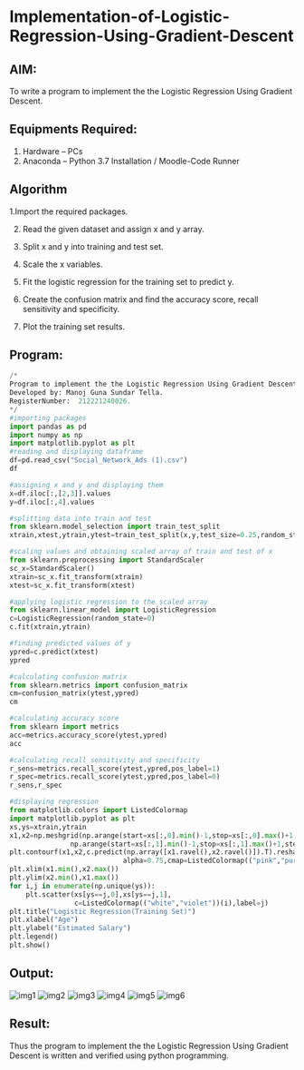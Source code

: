 # Implementation-of-Logistic-Regression-Using-Gradient-Descent

## AIM:
To write a program to implement the the Logistic Regression Using Gradient Descent.

## Equipments Required:
1. Hardware – PCs
2. Anaconda – Python 3.7 Installation / Moodle-Code Runner

## Algorithm
1.Import the required packages.

2. Read the given dataset and assign x and y array.

3. Split x and y into training and test set.

4. Scale the x variables.

5. Fit the logistic regression for the training set to predict y.

6. Create the confusion matrix and find the accuracy score, recall sensitivity and specificity.

7. Plot the training set results.

## Program:
```python
/*
Program to implement the the Logistic Regression Using Gradient Descent.
Developed by: Manoj Guna Sundar Tella.
RegisterNumber:  212221240026.
*/
#importing packages
import pandas as pd
import numpy as np
import matplotlib.pyplot as plt
#reading and displaying dataframe
df=pd.read_csv("Social_Network_Ads (1).csv")
df

#assigning x and y and displaying them
x=df.iloc[:,[2,3]].values
y=df.iloc[:,4].values 

#splitting data into train and test
from sklearn.model_selection import train_test_split
xtrain,xtest,ytrain,ytest=train_test_split(x,y,test_size=0.25,random_state=0)

#scaling values and obtaining scaled array of train and test of x
from sklearn.preprocessing import StandardScaler
sc_x=StandardScaler()
xtrain=sc_x.fit_transform(xtrain)
xtest=sc_x.fit_transform(xtest)

#applying logistic regression to the scaled array
from sklearn.linear_model import LogisticRegression
c=LogisticRegression(random_state=0)
c.fit(xtrain,ytrain)

#finding predicted values of y
ypred=c.predict(xtest)
ypred

#calculating confusion matrix
from sklearn.metrics import confusion_matrix
cm=confusion_matrix(ytest,ypred)
cm

#calculating accuracy score
from sklearn import metrics
acc=metrics.accuracy_score(ytest,ypred)
acc

#calculating recall sensitivity and specificity
r_sens=metrics.recall_score(ytest,ypred,pos_label=1)
r_spec=metrics.recall_score(ytest,ypred,pos_label=0)
r_sens,r_spec

#displaying regression 
from matplotlib.colors import ListedColormap
import matplotlib.pyplot as plt
xs,ys=xtrain,ytrain
x1,x2=np.meshgrid(np.arange(start=xs[:,0].min()-1,stop=xs[:,0].max()+1,step=0.01),
               np.arange(start=xs[:,1].min()-1,stop=xs[:,1].max()+1,step=0.01))
plt.contourf(x1,x2,c.predict(np.array([x1.ravel(),x2.ravel()]).T).reshape(x1.shape),
                            alpha=0.75,cmap=ListedColormap(("pink","purple")))
plt.xlim(x1.min(),x2.max())
plt.ylim(x2.min(),x1.max())
for i,j in enumerate(np.unique(ys)):
    plt.scatter(xs[ys==j,0],xs[ys==j,1],
                c=ListedColormap(("white","violet"))(i),label=j)
plt.title("Logistic Regression(Training Set)")
plt.xlabel("Age")
plt.ylabel("Estimated Salary")
plt.legend()
plt.show()
```

## Output:
![img1](https://user-images.githubusercontent.com/94883876/173859916-ce424505-7457-44f8-a3b9-4c0fa1ca2bee.jpg)
![img2](https://user-images.githubusercontent.com/94883876/173859942-27450cc9-6daa-4e72-ae9e-3ff1afada440.jpg)
![img3](https://user-images.githubusercontent.com/94883876/173859962-dd287c91-9043-410b-9048-82d5784507d1.jpg)
![img4](https://user-images.githubusercontent.com/94883876/173859992-e623ac87-e4fc-41c8-8d3f-7f341b737de0.jpg)
![img5](https://user-images.githubusercontent.com/94883876/173860012-cab7135d-f9c0-43fa-bfb1-53056663361d.jpg)
![img6](https://user-images.githubusercontent.com/94883876/173860029-c2772a26-debf-4326-8d17-56647c5e61a0.jpg)


## Result:
Thus the program to implement the the Logistic Regression Using Gradient Descent is written and verified using python programming.

